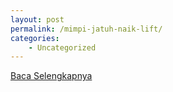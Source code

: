 ```yaml
---
layout: post
permalink: /mimpi-jatuh-naik-lift/
categories:
    - Uncategorized
---
```


[Baca Selengkapnya](/06)